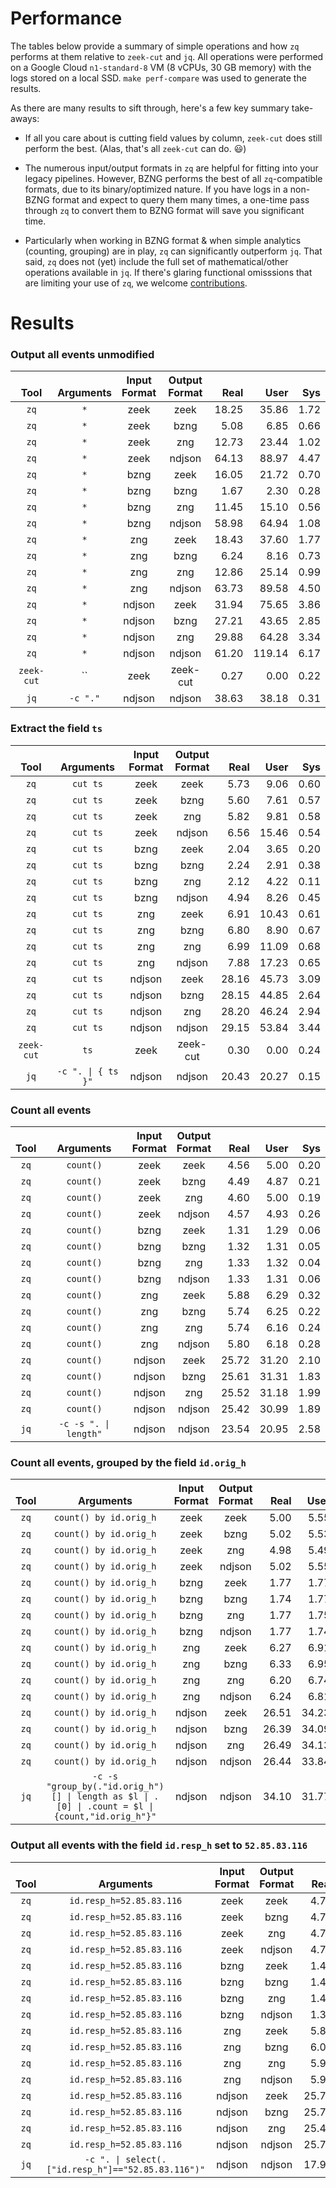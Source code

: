 # Performance

The tables below provide a summary of simple operations and how `zq`
performs at them relative to `zeek-cut` and `jq`. All operations were performed
on a Google Cloud `n1-standard-8` VM (8 vCPUs, 30 GB memory) with the logs
stored on a local SSD. `make perf-compare` was used to generate the results.

As there are many results to sift through, here's a few key summary take-aways:

* If all you care about is cutting field values by column, `zeek-cut` does still perform the best. (Alas, that's all `zeek-cut` can do. :smiley:)

* The numerous input/output formats in `zq` are helpful for fitting into your legacy pipelines. However, BZNG performs the best of all `zq`-compatible formats, due to its binary/optimized nature. If you have logs in a non-BZNG format and expect to query them many times, a one-time pass through `zq` to convert them to BZNG format will save you significant time.

* Particularly when working in BZNG format & when simple analytics (counting, grouping) are in play, `zq` can significantly outperform `jq`. That said, `zq` does not (yet) include the full set of mathematical/other operations available in `jq`. If there's glaring functional omisssions that are limiting your use of `zq`, we welcome [contributions](../README.md#contributing).

# Results

### Output all events unmodified

|**<br>Tool**|**<br>Arguments**|**Input<br>Format**|**Output<br>Format**|**<br>Real**|**<br>User**|**<br>Sys**|
|:----------:|:---------------:|:-----------------:|:------------------:|-----------:|-----------:|----------:|
|`zq`|`*`|zeek|zeek|18.25|35.86|1.72|
|`zq`|`*`|zeek|bzng|5.08|6.85|0.66|
|`zq`|`*`|zeek|zng|12.73|23.44|1.02|
|`zq`|`*`|zeek|ndjson|64.13|88.97|4.47|
|`zq`|`*`|bzng|zeek|16.05|21.72|0.70|
|`zq`|`*`|bzng|bzng|1.67|2.30|0.28|
|`zq`|`*`|bzng|zng|11.45|15.10|0.56|
|`zq`|`*`|bzng|ndjson|58.98|64.94|1.08|
|`zq`|`*`|zng|zeek|18.43|37.60|1.77|
|`zq`|`*`|zng|bzng|6.24|8.16|0.73|
|`zq`|`*`|zng|zng|12.86|25.14|0.99|
|`zq`|`*`|zng|ndjson|63.73|89.58|4.50|
|`zq`|`*`|ndjson|zeek|31.94|75.65|3.86|
|`zq`|`*`|ndjson|bzng|27.21|43.65|2.85|
|`zq`|`*`|ndjson|zng|29.88|64.28|3.34|
|`zq`|`*`|ndjson|ndjson|61.20|119.14|6.17|
|`zeek-cut`|``|zeek|zeek-cut|0.27|0.00|0.22|
|`jq`|`-c "."`|ndjson|ndjson|38.63|38.18|0.31|

### Extract the field `ts`

|**<br>Tool**|**<br>Arguments**|**Input<br>Format**|**Output<br>Format**|**<br>Real**|**<br>User**|**<br>Sys**|
|:----------:|:---------------:|:-----------------:|:------------------:|-----------:|-----------:|----------:|
|`zq`|`cut ts`|zeek|zeek|5.73|9.06|0.60|
|`zq`|`cut ts`|zeek|bzng|5.60|7.61|0.57|
|`zq`|`cut ts`|zeek|zng|5.82|9.81|0.58|
|`zq`|`cut ts`|zeek|ndjson|6.56|15.46|0.54|
|`zq`|`cut ts`|bzng|zeek|2.04|3.65|0.20|
|`zq`|`cut ts`|bzng|bzng|2.24|2.91|0.38|
|`zq`|`cut ts`|bzng|zng|2.12|4.22|0.11|
|`zq`|`cut ts`|bzng|ndjson|4.94|8.26|0.45|
|`zq`|`cut ts`|zng|zeek|6.91|10.43|0.61|
|`zq`|`cut ts`|zng|bzng|6.80|8.90|0.67|
|`zq`|`cut ts`|zng|zng|6.99|11.09|0.68|
|`zq`|`cut ts`|zng|ndjson|7.88|17.23|0.65|
|`zq`|`cut ts`|ndjson|zeek|28.16|45.73|3.09|
|`zq`|`cut ts`|ndjson|bzng|28.15|44.85|2.64|
|`zq`|`cut ts`|ndjson|zng|28.20|46.24|2.94|
|`zq`|`cut ts`|ndjson|ndjson|29.15|53.84|3.44|
|`zeek-cut`|`ts`|zeek|zeek-cut|0.30|0.00|0.24|
|`jq`|`-c ". \| { ts }"`|ndjson|ndjson|20.43|20.27|0.15|

### Count all events

|**<br>Tool**|**<br>Arguments**|**Input<br>Format**|**Output<br>Format**|**<br>Real**|**<br>User**|**<br>Sys**|
|:----------:|:---------------:|:-----------------:|:------------------:|-----------:|-----------:|----------:|
|`zq`|`count()`|zeek|zeek|4.56|5.00|0.20|
|`zq`|`count()`|zeek|bzng|4.49|4.87|0.21|
|`zq`|`count()`|zeek|zng|4.60|5.00|0.19|
|`zq`|`count()`|zeek|ndjson|4.57|4.93|0.26|
|`zq`|`count()`|bzng|zeek|1.31|1.29|0.06|
|`zq`|`count()`|bzng|bzng|1.32|1.31|0.05|
|`zq`|`count()`|bzng|zng|1.33|1.32|0.04|
|`zq`|`count()`|bzng|ndjson|1.33|1.31|0.06|
|`zq`|`count()`|zng|zeek|5.88|6.29|0.32|
|`zq`|`count()`|zng|bzng|5.74|6.25|0.22|
|`zq`|`count()`|zng|zng|5.74|6.16|0.24|
|`zq`|`count()`|zng|ndjson|5.80|6.18|0.28|
|`zq`|`count()`|ndjson|zeek|25.72|31.20|2.10|
|`zq`|`count()`|ndjson|bzng|25.61|31.31|1.83|
|`zq`|`count()`|ndjson|zng|25.52|31.18|1.99|
|`zq`|`count()`|ndjson|ndjson|25.42|30.99|1.89|
|`jq`|`-c -s ". \| length"`|ndjson|ndjson|23.54|20.95|2.58|

### Count all events, grouped by the field `id.orig_h`

|**<br>Tool**|**<br>Arguments**|**Input<br>Format**|**Output<br>Format**|**<br>Real**|**<br>User**|**<br>Sys**|
|:----------:|:---------------:|:-----------------:|:------------------:|-----------:|-----------:|----------:|
|`zq`|`count() by id.orig_h`|zeek|zeek|5.00|5.55|0.24|
|`zq`|`count() by id.orig_h`|zeek|bzng|5.02|5.53|0.21|
|`zq`|`count() by id.orig_h`|zeek|zng|4.98|5.49|0.22|
|`zq`|`count() by id.orig_h`|zeek|ndjson|5.02|5.55|0.25|
|`zq`|`count() by id.orig_h`|bzng|zeek|1.77|1.77|0.05|
|`zq`|`count() by id.orig_h`|bzng|bzng|1.74|1.77|0.03|
|`zq`|`count() by id.orig_h`|bzng|zng|1.77|1.75|0.06|
|`zq`|`count() by id.orig_h`|bzng|ndjson|1.77|1.74|0.08|
|`zq`|`count() by id.orig_h`|zng|zeek|6.27|6.91|0.21|
|`zq`|`count() by id.orig_h`|zng|bzng|6.33|6.95|0.27|
|`zq`|`count() by id.orig_h`|zng|zng|6.20|6.74|0.27|
|`zq`|`count() by id.orig_h`|zng|ndjson|6.24|6.81|0.24|
|`zq`|`count() by id.orig_h`|ndjson|zeek|26.51|34.23|2.29|
|`zq`|`count() by id.orig_h`|ndjson|bzng|26.39|34.09|2.29|
|`zq`|`count() by id.orig_h`|ndjson|zng|26.49|34.13|2.23|
|`zq`|`count() by id.orig_h`|ndjson|ndjson|26.44|33.84|2.29|
|`jq`|`-c -s "group_by(."id.orig_h")[] \| length as $l \| .[0] \| .count = $l \| {count,"id.orig_h"}"`|ndjson|ndjson|34.10|31.77|2.32|

### Output all events with the field `id.resp_h` set to `52.85.83.116`

|**<br>Tool**|**<br>Arguments**|**Input<br>Format**|**Output<br>Format**|**<br>Real**|**<br>User**|**<br>Sys**|
|:----------:|:---------------:|:-----------------:|:------------------:|-----------:|-----------:|----------:|
|`zq`|`id.resp_h=52.85.83.116`|zeek|zeek|4.75|5.16|0.22|
|`zq`|`id.resp_h=52.85.83.116`|zeek|bzng|4.76|5.08|0.26|
|`zq`|`id.resp_h=52.85.83.116`|zeek|zng|4.73|5.15|0.22|
|`zq`|`id.resp_h=52.85.83.116`|zeek|ndjson|4.76|5.14|0.21|
|`zq`|`id.resp_h=52.85.83.116`|bzng|zeek|1.42|1.39|0.04|
|`zq`|`id.resp_h=52.85.83.116`|bzng|bzng|1.40|1.35|0.06|
|`zq`|`id.resp_h=52.85.83.116`|bzng|zng|1.40|1.36|0.05|
|`zq`|`id.resp_h=52.85.83.116`|bzng|ndjson|1.39|1.37|0.03|
|`zq`|`id.resp_h=52.85.83.116`|zng|zeek|5.89|6.32|0.21|
|`zq`|`id.resp_h=52.85.83.116`|zng|bzng|6.05|6.43|0.27|
|`zq`|`id.resp_h=52.85.83.116`|zng|zng|5.95|6.30|0.34|
|`zq`|`id.resp_h=52.85.83.116`|zng|ndjson|5.98|6.47|0.22|
|`zq`|`id.resp_h=52.85.83.116`|ndjson|zeek|25.78|31.27|1.88|
|`zq`|`id.resp_h=52.85.83.116`|ndjson|bzng|25.70|31.09|2.09|
|`zq`|`id.resp_h=52.85.83.116`|ndjson|zng|25.46|30.89|1.93|
|`zq`|`id.resp_h=52.85.83.116`|ndjson|ndjson|25.76|31.23|2.19|
|`jq`|`-c ". \| select(.["id.resp_h"]=="52.85.83.116")"`|ndjson|ndjson|17.94|17.75|0.18|

